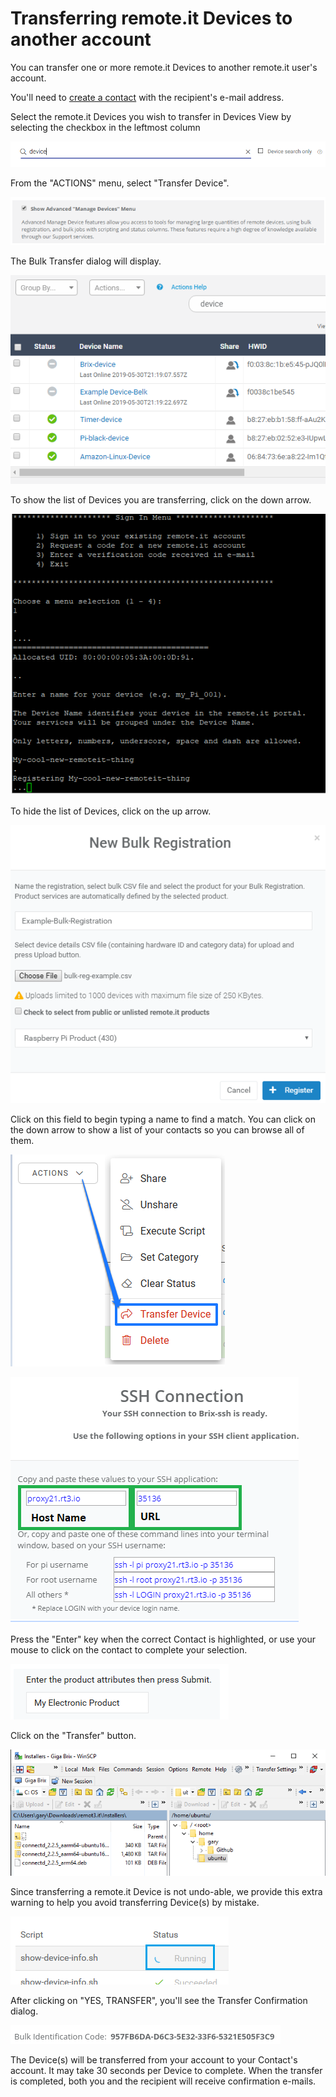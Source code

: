 # Transferring remote.it Devices to another account

You can transfer one or more remote.it Devices to another remote.it user's account.

You'll need to [create a contact](managing-contacts/create-a-contact.md) with the recipient's e-mail address.

Select the remote.it Devices you wish to transfer in Devices View by selecting the checkbox in the leftmost column

![](../.gitbook/assets/image%20%28221%29.png)

From the "ACTIONS" menu, select "Transfer Device".

![](../.gitbook/assets/image%20%28234%29.png)

The Bulk Transfer dialog will display.  

![](../.gitbook/assets/image%20%2817%29.png)

To show the list of Devices you are transferring, click on the down arrow.

![](../.gitbook/assets/image%20%28213%29.png)

To hide the list of Devices, click on the up arrow.

![](../.gitbook/assets/image%20%28286%29.png)

Click on this field to begin typing a name to find a match.  You can click on the down arrow to show a list of your contacts so you can browse all of them.

![](../.gitbook/assets/image%20%28172%29.png)

![](../.gitbook/assets/image%20%2898%29.png)

Press the "Enter" key when the correct Contact is highlighted, or use your mouse to click on the contact to complete your selection.

![](../.gitbook/assets/image%20%28348%29.png)

Click on the "Transfer" button.

![](../.gitbook/assets/image%20%28310%29.png)

Since transferring a remote.it Device is not undo-able, we provide this extra warning to help you avoid transferring Device\(s\) by mistake.

![](../.gitbook/assets/image%20%28119%29.png)

After clicking on "YES, TRANSFER", you'll see the Transfer Confirmation dialog.

![](../.gitbook/assets/image%20%28250%29.png)

The Device\(s\) will be transferred from your account to your Contact's account.  It may take 30 seconds per Device to complete.  When the transfer is completed, both you and the recipient will receive confirmation e-mails.

